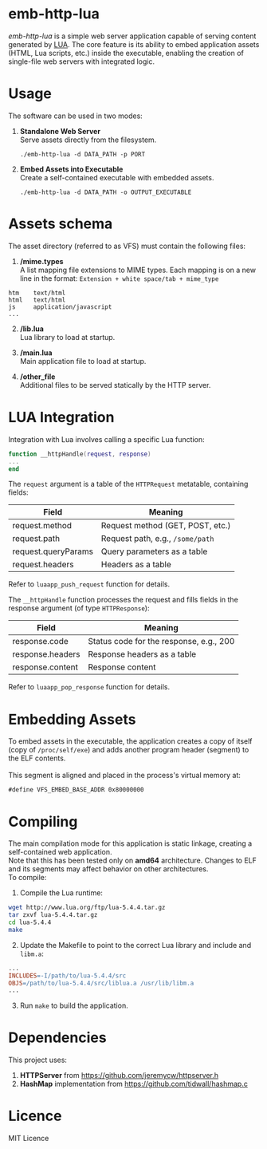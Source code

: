 # emb-http-lua

*emb-http-lua* is a simple web server application capable of serving content generated by [LUA](https://www.lua.org/).
The core feature is its ability to embed application assets (HTML, Lua scripts, etc.) inside the executable, enabling the creation of single-file web servers with integrated logic.

# Usage

The software can be used in two modes:

1. **Standalone Web Server** <br> Serve assets directly from the filesystem.
	```
	./emb-http-lua -d DATA_PATH -p PORT
	```
	
2. **Embed Assets into Executable** <br> Create a self-contained executable with embedded assets.
	```
	./emb-http-lua -d DATA_PATH -o OUTPUT_EXECUTABLE
	```
	

# Assets schema

The asset directory (referred to as VFS) must contain the following files:

1. **/mime.types** <br>
A list mapping file extensions to MIME types. Each mapping is on a new line in the format: 
```Extension + white space/tab + mime_type```
		
```
htm    text/html
html   text/html
js     application/javascript
...
  ```
		
2. **/lib.lua** <br>
Lua library to load at startup.
		
3. **/main.lua** <br>
Main application file to load at startup.
		
4. **/other_file** <br>
Additional files to be served statically by the HTTP server.
		
# LUA Integration

Integration with Lua involves calling a specific Lua function:

```lua
function __httpHandle(request, response)
...
end 
```
    
The `request` argument is a table of the `HTTPRequest` metatable, containing fields:

| Field | Meaning |
| --- | --- |
| request.method | Request method (GET, POST, etc.) |
| request.path | Request path, e.g., `/some/path` |
| request.queryParams |  Query parameters as a table |
| request.headers | Headers as a table |

Refer to `luaapp_push_request` function for details.
<br>
		
The `__httpHandle` function processes the request and fills fields in the response argument (of type `HTTPResponse`):

| Field | Meaning |
| --- | --- |
| response.code | Status code for the response, e.g., 200 |
| response.headers | Response headers as a table |
| response.content | Response content |
		
Refer to `luaapp_pop_response` function for details.
		
# Embedding Assets

To embed assets in the executable, the application creates a copy of itself (copy of `/proc/self/exe`) and adds another program header (segment) to the ELF contents.
<br><br>
This segment is aligned and placed in the process's virtual memory at:
```
#define VFS_EMBED_BASE_ADDR 0x80000000
```
	
# Compiling

The main compilation mode for this application is static linkage, creating a self-contained web application.
<br>
Note that this has been tested only on **amd64** architecture. Changes to ELF and its segments may affect behavior on other architectures.
<br>
To compile:

1. Compile the Lua runtime:
```bash
wget http://www.lua.org/ftp/lua-5.4.4.tar.gz
tar zxvf lua-5.4.4.tar.gz
cd lua-5.4.4
make
```

2. Update the Makefile to point to the correct Lua library and include and `libm.a`:
```makefile
...
INCLUDES=-I/path/to/lua-5.4.4/src
OBJS=/path/to/lua-5.4.4/src/liblua.a /usr/lib/libm.a
...
```

3. Run `make` to build the application.

# Dependencies

This project uses:
1. **HTTPServer** from https://github.com/jeremycw/httpserver.h
2. **HashMap** implementation from https://github.com/tidwall/hashmap.c
		

# Licence

MIT Licence
